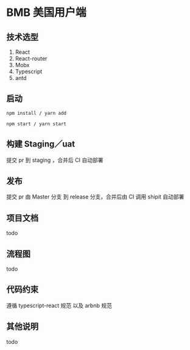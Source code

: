 # BMB 美国用户端

## 技术选型
1. React
2. React-router
3. Mobx
4. Typescript
5. antd

## 启动

```shell
npm install / yarn add
```

```shell
npm start / yarn start
```

## 构建 Staging／uat
提交 pr 到 staging ，合并后 CI 自动部署

## 发布
提交 pr 由 Master 分支 到 release 分支，合并后由 CI 调用 shipit 自动部署

## 项目文档

todo

## 流程图

todo

## 代码约束

遵循 typescript-react 规范 以及 arbnb 规范

## 其他说明
 
todo
